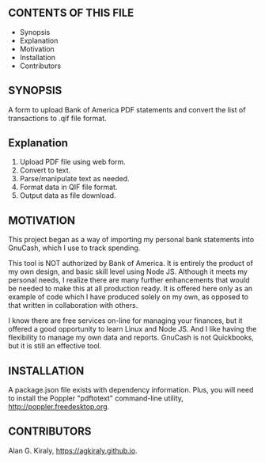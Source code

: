 CONTENTS OF THIS FILE
---------------------

* Synopsis
* Explanation
* Motivation
* Installation
* Contributors


SYNOPSIS
--------------------
A form to upload Bank of America PDF statements and convert the list of transactions to .qif file format.


Explanation
--------------------
1) Upload PDF file using web form.
2) Convert to text.
3) Parse/manipulate text as needed.
4) Format data in QIF file format.
5) Output data as file download.


MOTIVATION
-------------------
This project began as a way of importing my personal bank statements into GnuCash, which I use to track spending. 

This tool is NOT authorized by Bank of America. It is entirely the product of my own design, and basic skill level using Node JS.
Although it meets my personal needs, I realize there are many further enhancements that would be needed to make this at all production ready. 
It is offered here only as an example of code which I have produced solely on my own, as opposed to that written in collaboration with others.

I know there are free services on-line for managing your finances, but it offered a good opportunity to learn Linux and Node JS.
And I like having the flexibility to manage my own data and reports.
GnuCash is not Quickbooks, but it is still an effective tool.


INSTALLATION 
------------------
A package.json file exists with dependency information. 
Plus, you will need to install the Poppler "pdftotext" command-line utility, http://poppler.freedesktop.org.


CONTRIBUTORS
------------------
Alan G. Kiraly, https://agkiraly.github.io.
